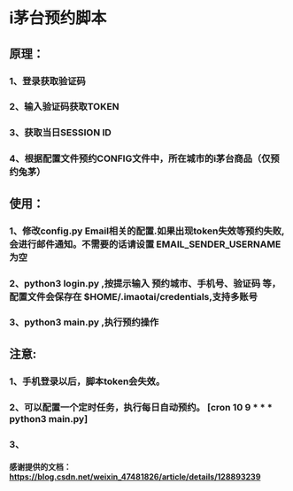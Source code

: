 
# i茅台预约脚本
## 原理：
### 1、登录获取验证码
### 2、输入验证码获取TOKEN
### 3、获取当日SESSION ID
### 4、根据配置文件预约CONFIG文件中，所在城市的i茅台商品（仅预约兔茅）

## 使用：
### 1、修改config.py Email相关的配置.如果出现token失效等预约失败,会进行邮件通知。不需要的话请设置 EMAIL_SENDER_USERNAME 为空
### 2、python3 login.py ,按提示输入 预约城市、手机号、验证码 等，配置文件会保存在 $HOME/.imaotai/credentials,支持多账号
### 3、python3 main.py ,执行预约操作

## 注意:
### 1、手机登录以后，脚本token会失效。
### 2、可以配置一个定时任务，执行每日自动预约。 [cron 10 9 * * * python3 main.py]
### 3、


#### 感谢提供的文档：https://blog.csdn.net/weixin_47481826/article/details/128893239
